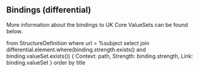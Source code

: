 <!-- A template that creates a table showing all the ValueSet bindings within a profile (differentials only)-->
## Bindings (differential)

More information about the bindings to UK Core ValueSets can be found below.

<fql>
    from StructureDefinition
    where url = %subject
    select
    join differential.element.where(binding.strength.exists() and binding.valueSet.exists())
    {
        Context: path,
        Strength: binding.strength,
        Link: binding.valueSet
    }
    order by title
</fql>